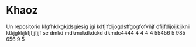 # Khaoz
Un repositorio 
klgfhklkgkjdsgiesig jgi 
kdfjifdijogdsffgogfofvñjf
dfijfdijoijkijknii
ktkjgkkjkfjfjjfjjf
se dmkd
mdkmxkdkdckd
dkmdc4444
4
4
4
4
55456
5
985
656
9
5
